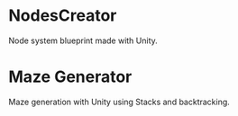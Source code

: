 # NodesCreator
Node system blueprint made with Unity.

# Maze Generator
Maze generation with Unity using Stacks and backtracking.

